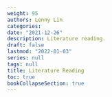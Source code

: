 ```yaml
---
weight: 95
authors: Lenny Lin
categories: 
date: "2021-12-26"
description: Literature reading.
draft: false
lastmod: "2022-01-03"
series: null
tags: null
title: Literature Reading
toc: true
bookCollapseSection: true
---
```



<!--more-->


